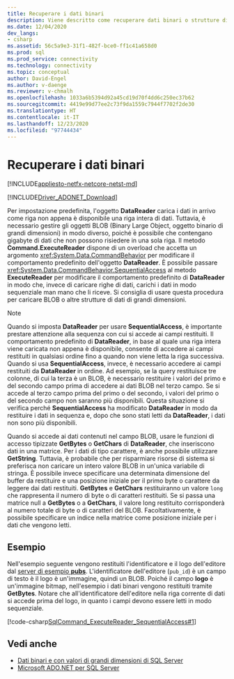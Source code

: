 ```yaml
---
title: Recuperare i dati binari
description: Viene descritto come recuperare dati binari o strutture di dati di grandi dimensioni usando `CommandBehavior`.`SequentialAccess` per modificare il comportamento predefinito di un oggetto `DataReader`.
ms.date: 12/04/2020
dev_langs:
- csharp
ms.assetid: 56c5a9e3-31f1-482f-bce0-ff1c41a658d0
ms.prod: sql
ms.prod_service: connectivity
ms.technology: connectivity
ms.topic: conceptual
author: David-Engel
ms.author: v-daenge
ms.reviewer: v-chmalh
ms.openlocfilehash: 1033a6b5394d92a45cd19d70f4dd6c250ec37b62
ms.sourcegitcommit: 4419e99d77ee2c73f9da1559c7944f7702f2de30
ms.translationtype: HT
ms.contentlocale: it-IT
ms.lasthandoff: 12/23/2020
ms.locfileid: "97744434"
---
```

# <a name="retrieve-binary-data"></a>Recuperare i dati binari

[!INCLUDE[appliesto-netfx-netcore-netst-md](../../includes/appliesto-netfx-netcore-netst-md.md)]

[!INCLUDE[Driver_ADONET_Download](../../includes/driver_adonet_download.md)]

Per impostazione predefinita, l'oggetto **DataReader** carica i dati in arrivo come riga non appena è disponibile una riga intera di dati. Tuttavia, è necessario gestire gli oggetti BLOB (Binary Large Object, oggetto binario di grandi dimensioni) in modo diverso, poiché è possibile che contengano gigabyte di dati che non possono risiedere in una sola riga. Il metodo **Command.ExecuteReader** dispone di un overload che accetta un argomento <xref:System.Data.CommandBehavior> per modificare il comportamento predefinito dell'oggetto **DataReader**. È possibile passare <xref:System.Data.CommandBehavior.SequentialAccess> al metodo **ExecuteReader** per modificare il comportamento predefinito di **DataReader** in modo che, invece di caricare righe di dati, carichi i dati in modo sequenziale man mano che li riceve. Si consiglia di usare questa procedura per caricare BLOB o altre strutture di dati di grandi dimensioni.

> [!NOTE]
> Quando si imposta **DataReader** per usare **SequentialAccess**, è importante prestare attenzione alla sequenza con cui si accede ai campi restituiti. Il comportamento predefinito di **DataReader**, in base al quale una riga intera viene caricata non appena è disponibile, consente di accedere ai campi restituiti in qualsiasi ordine fino a quando non viene letta la riga successiva. Quando si usa **SequentialAccess**, invece, è necessario accedere ai campi restituiti da **DataReader** in ordine. Ad esempio, se la query restituisce tre colonne, di cui la terza è un BLOB, è necessario restituire i valori del primo e del secondo campo prima di accedere ai dati BLOB nel terzo campo. Se si accede al terzo campo prima del primo o del secondo, i valori del primo o del secondo campo non saranno più disponibili. Questa situazione si verifica perché **SequentialAccess** ha modificato **DataReader** in modo da restituire i dati in sequenza e, dopo che sono stati letti da **DataReader**, i dati non sono più disponibili.

Quando si accede ai dati contenuti nel campo BLOB, usare le funzioni di accesso tipizzate **GetBytes** o **GetChars** di **DataReader**, che inseriscono dati in una matrice. Per i dati di tipo carattere, è anche possibile utilizzare **GetString**. Tuttavia, è probabile che per risparmiare risorse di sistema si preferisca non caricare un intero valore BLOB in un'unica variabile di stringa. È possibile invece specificare una determinata dimensione del buffer da restituire e una posizione iniziale per il primo byte o carattere da leggere dai dati restituiti. **GetBytes** e **GetChars** restituiranno un valore `long` che rappresenta il numero di byte o di caratteri restituiti. Se si passa una matrice null a **GetBytes** o a **GetChars**, il valore long restituito corrisponderà al numero totale di byte o di caratteri del BLOB. Facoltativamente, è possibile specificare un indice nella matrice come posizione iniziale per i dati che vengono letti.

## <a name="example"></a>Esempio

Nell'esempio seguente vengono restituiti l'identificatore e il logo dell'editore dal [server di esempio **pubs**](https://github.com/Microsoft/sql-server-samples/tree/master/samples/databases/northwind-pubs). L'identificatore dell'editore (`pub_id`) è un campo di testo è il logo è un'immagine, quindi un BLOB. Poiché il campo **logo** è un'immagine bitmap, nell'esempio i dati binari vengono restituiti tramite **GetBytes**. Notare che all'identificatore dell'editore nella riga corrente di dati si accede prima del logo, in quanto i campi devono essere letti in modo sequenziale.

[!code-csharp[SqlCommand_ExecuteReader_SequentialAccess#1](~/../sqlclient/doc/samples/SqlCommand_ExecuteReader_SequentialAccess.cs#1)]

## <a name="see-also"></a>Vedi anche

- [Dati binari e con valori di grandi dimensioni di SQL Server](./sql/sql-server-binary-large-value-data.md)
- [Microsoft ADO.NET per SQL Server](microsoft-ado-net-sql-server.md)
